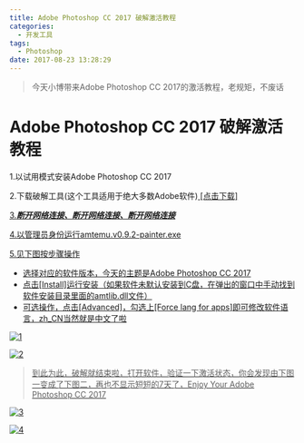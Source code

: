 ```yaml
---
title: Adobe Photoshop CC 2017 破解激活教程
categories: 
  - 开发工具
tags:
  - Photoshop
date: 2017-08-23 13:28:29
---
```


> 今天小博带来Adobe Photoshop CC 2017的激活教程，老规矩，不废话


<!-- more -->
# Adobe Photoshop CC 2017 破解激活教程

1.以试用模式安装Adobe Photoshop CC 2017

2.下载破解工具(这个工具适用于绝大多数Adobe软件)<a href="http://download.csdn.net/download/u012102104/10025247"> [点击下载]

3.***断开网络连接、断开网络连接、断开网络连接***

4.以管理员身份运行amtemu.v0.9.2-painter.exe

5.见下图按步骤操作

- 选择对应的软件版本，今天的主题是Adobe Photoshop CC 2017
- 点击[Install]运行安装（如果软件未默认安装到C盘，在弹出的窗口中手动找到软件安装目录里面的amtlib.dll文件）
- 可选操作，点击[Advanced]，勾选上[Force lang for apps]即可修改软件语言，zh_CN当然就是中文了啦

![1](http://img.blog.csdn.net/20170823111250484?watermark/2/text/aHR0cDovL2Jsb2cuY3Nkbi5uZXQvdTAxMjEwMjEwNA==/font/5a6L5L2T/fontsize/400/fill/I0JBQkFCMA==/dissolve/70/gravity/SouthEast)

![2](http://img.blog.csdn.net/20170823111304679?watermark/2/text/aHR0cDovL2Jsb2cuY3Nkbi5uZXQvdTAxMjEwMjEwNA==/font/5a6L5L2T/fontsize/400/fill/I0JBQkFCMA==/dissolve/70/gravity/SouthEast)

>到此为此，破解就结束啦，打开软件，验证一下激活状态，你会发现由下图一变成了下图二，再也不显示短短的7天了，Enjoy Your Adobe Photoshop CC 2017

![3](http://img.blog.csdn.net/20170823111313028?watermark/2/text/aHR0cDovL2Jsb2cuY3Nkbi5uZXQvdTAxMjEwMjEwNA==/font/5a6L5L2T/fontsize/400/fill/I0JBQkFCMA==/dissolve/70/gravity/SouthEast)

![4](http://img.blog.csdn.net/20170823111320059?watermark/2/text/aHR0cDovL2Jsb2cuY3Nkbi5uZXQvdTAxMjEwMjEwNA==/font/5a6L5L2T/fontsize/400/fill/I0JBQkFCMA==/dissolve/70/gravity/SouthEast)
